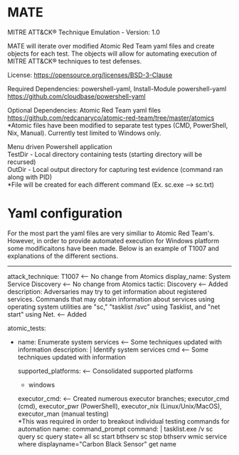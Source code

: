 # MATE
MITRE ATT&amp;CK&reg; Technique Emulation - Version: 1.0 

MATE will iterate over modified Atomic Red Team yaml files and create objects for each test. 
The objects will allow for automating execution of MITRE ATT&CK&reg; techniques to test defenses.

License: https://opensource.org/licenses/BSD-3-Clause

Required Dependencies: powershell-yaml, Install-Module powershell-yaml https://github.com/cloudbase/powershell-yaml

Optional Dependencies: Atomic Red Team yaml files https://github.com/redcanaryco/atomic-red-team/tree/master/atomics
*Atomic files have been modified to separate test types (CMD, PowerShell, Nix, Manual). Currently test limited to Windows only.

Menu driven Powershell application  
TestDir - Local directory containing tests (starting directory will be recursed)  
OutDir - Local output directory for capturing test evidence (command ran along with PID)  
*File will be created for each different command (Ex. sc.exe --> sc.txt)

# Yaml configuration
For the most part the yaml files are very similiar to Atomic Red Team's. However, in order to provide automated execution
for Windows platform some modificaitons have been made. Below is an example of T1007 and explanations of the different sections.  

---
attack_technique: T1007 <-- No change from Atomics
display_name: System Service Discovery <-- No change from Atomics
tactic: Discovery <-- Added
description: Adversaries may try to get information about registered services. Commands that may obtain information about services using operating system utilities are "sc," "tasklist /svc" using Tasklist, and "net start" using Net. <-- Added

atomic_tests:
- name: Enumerate system services <-- Some techniques updated with information
  description: |
    Identify system services cmd <-- Some techniques updated with information

  supported_platforms: <-- Consolidated supported platforms
    - windows

  executor_cmd: <-- Created numerous executor branches; executor_cmd (cmd), executor_pwr (PowerShell), executor_nix (Linux/Unix/MacOS), executor_man (manual testing)  
  *This was required in order to breakout individual testing commands for automation
    name: command_prompt
    command: |
      tasklist.exe /v
      sc query
      sc query state= all
      sc start bthserv
      sc stop bthserv
      wmic service where displayname="Carbon Black Sensor" get name
